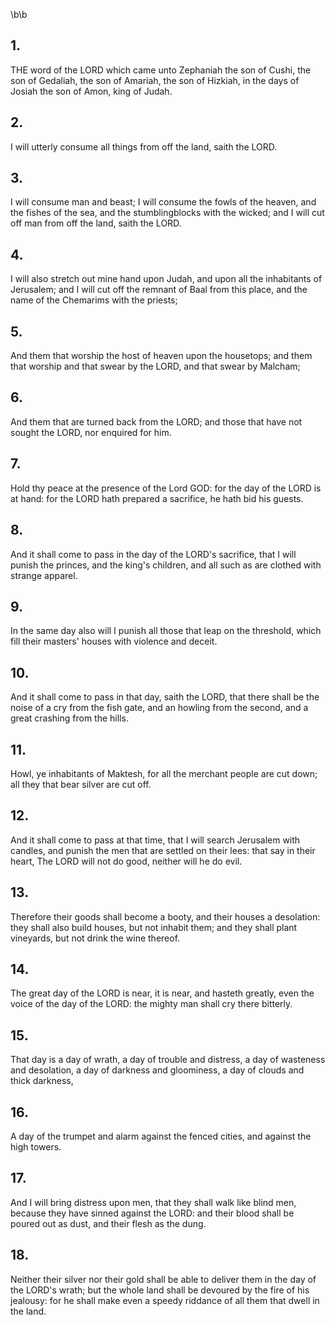 \b\b
## 1.
THE word of the LORD which came unto Zephaniah the son of Cushi, the son of Gedaliah, the son of Amariah, the son of Hizkiah, in the days of Josiah the son of Amon, king of Judah.
## 2.
I will utterly consume all things from off the land, saith the LORD.
## 3.
I will consume man and beast; I will consume the fowls of the heaven, and the fishes of the sea, and the stumblingblocks with the wicked; and I will cut off man from off the land, saith the LORD.
## 4.
I will also stretch out mine hand upon Judah, and upon all the inhabitants of Jerusalem; and I will cut off the remnant of Baal from this place, and the name of the Chemarims with the priests;
## 5.
And them that worship the host of heaven upon the housetops; and them that worship and that swear by the LORD, and that swear by Malcham;
## 6.
And them that are turned back from the LORD; and those that have not sought the LORD, nor enquired for him.
## 7.
Hold thy peace at the presence of the Lord GOD: for the day of the LORD is at hand: for the LORD hath prepared a sacrifice, he hath bid his guests.
## 8.
And it shall come to pass in the day of the LORD's sacrifice, that I will punish the princes, and the king's children, and all such as are clothed with strange apparel.
## 9.
In the same day also will I punish all those that leap on the threshold, which fill their masters' houses with violence and deceit.
## 10.
And it shall come to pass in that day, saith the LORD, that there shall be the noise of a cry from the fish gate, and an howling from the second, and a great crashing from the hills.
## 11.
Howl, ye inhabitants of Maktesh, for all the merchant people are cut down; all they that bear silver are cut off.
## 12.
And it shall come to pass at that time, that I will search Jerusalem with candles, and punish the men that are settled on their lees: that say in their heart, The LORD will not do good, neither will he do evil.
## 13.
Therefore their goods shall become a booty, and their houses a desolation: they shall also build houses, but not inhabit them; and they shall plant vineyards, but not drink the wine thereof.
## 14.
The great day of the LORD is near, it is near, and hasteth greatly, even the voice of the day of the LORD: the mighty man shall cry there bitterly.
## 15.
That day is a day of wrath, a day of trouble and distress, a day of wasteness and desolation, a day of darkness and gloominess, a day of clouds and thick darkness,
## 16.
A day of the trumpet and alarm against the fenced cities, and against the high towers.
## 17.
And I will bring distress upon men, that they shall walk like blind men, because they have sinned against the LORD: and their blood shall be poured out as dust, and their flesh as the dung.
## 18.
Neither their silver nor their gold shall be able to deliver them in the day of the LORD's wrath; but the whole land shall be devoured by the fire of his jealousy: for he shall make even a speedy riddance of all them that dwell in the land.
